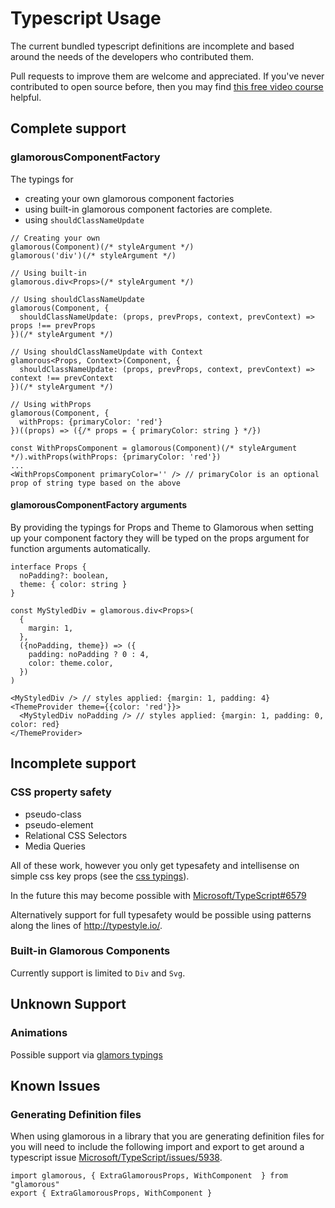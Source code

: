 # Typescript Usage

The current bundled typescript definitions are incomplete and based around the needs of the developers who contributed them.

Pull requests to improve them are welcome and appreciated. If you've never contributed to open source before, then you may find [this free video course](https://egghead.io/courses/how-to-contribute-to-an-open-source-project-on-github) helpful.

## Complete support

### glamorousComponentFactory

The typings for
* creating your own glamorous component factories
* using built-in glamorous component factories
are complete.
* using `shouldClassNameUpdate`

```tsx
// Creating your own
glamorous(Component)(/* styleArgument */)
glamorous('div')(/* styleArgument */)

// Using built-in
glamorous.div<Props>(/* styleArgument */)

// Using shouldClassNameUpdate
glamorous(Component, {
  shouldClassNameUpdate: (props, prevProps, context, prevContext) => props !== prevProps
})(/* styleArgument */)

// Using shouldClassNameUpdate with Context
glamorous<Props, Context>(Component, {
  shouldClassNameUpdate: (props, prevProps, context, prevContext) => context !== prevContext
})(/* styleArgument */)

// Using withProps
glamorous(Component, {
  withProps: {primaryColor: 'red'}
})((props) => ({/* props = { primaryColor: string } */})

const WithPropsComponent = glamorous(Component)(/* styleArgument */).withProps(withProps: {primaryColor: 'red'})
...
<WithPropsComponent primaryColor='' /> // primaryColor is an optional prop of string type based on the above
```

#### glamorousComponentFactory arguments

By providing the typings for Props and Theme to Glamorous when setting up your component factory they will be typed on the props argument for function arguments automatically.

```tsx
interface Props {
  noPadding?: boolean,
  theme: { color: string }
}

const MyStyledDiv = glamorous.div<Props>(
  {
    margin: 1,
  },
  ({noPadding, theme}) => ({
    padding: noPadding ? 0 : 4,
    color: theme.color,
  })
)

<MyStyledDiv /> // styles applied: {margin: 1, padding: 4}
<ThemeProvider theme={{color: 'red'}}>
  <MyStyledDiv noPadding /> // styles applied: {margin: 1, padding: 0, color: red}
</ThemeProvider>
```

## Incomplete support

### CSS property safety

* pseudo-class
* pseudo-element
* Relational CSS Selectors
* Media Queries

All of these work, however you only get typesafety and intellisense on simple css key props (see the [css typings](https://github.com/paypal/glamorous/blob/master/typings/css-properties.d.ts)).

In the future this may become possible with [Microsoft/TypeScript#6579](https://github.com/Microsoft/TypeScript/issues/6579)

Alternatively support for full typesafety would be possible using patterns along the lines of http://typestyle.io/.

### Built-in Glamorous Components

Currently support is limited to `Div` and `Svg`.

## Unknown Support

### Animations

Possible support via [glamors typings](https://github.com/threepointone/glamor/blob/master/index.d.ts)

## Known Issues

### Generating Definition files

When using glamorous in a library that you are generating definition files for you will need to include the following import and export to get around a typescript issue [Microsoft/TypeScript/issues/5938](https://github.com/Microsoft/TypeScript/issues/5938).

```tsx
import glamorous, { ExtraGlamorousProps, WithComponent  } from "glamorous"
export { ExtraGlamorousProps, WithComponent }
```

